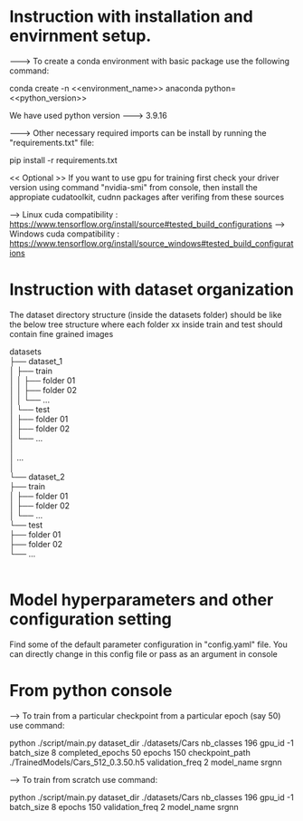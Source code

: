 # Instruction with installation and envirnment setup.
---> To create a conda environment with basic package use the following command:

conda create -n <<environment_name>> anaconda python=<<python_version>>

We have used python version --->  3.9.16

---> Other necessary required imports can be install by running the "requirements.txt" file:

pip install -r requirements.txt

<< Optional >>
If you want to use gpu for training first check your driver version using command "nvidia-smi" from console, then install the appropiate cudatoolkit, cudnn packages after verifing from these sources

-->  Linux cuda compatibility : https://www.tensorflow.org/install/source#tested_build_configurations
-->  Windows cuda compatibility : https://www.tensorflow.org/install/source_windows#tested_build_configurations

# Instruction with dataset organization 

The dataset directory structure (inside the datasets folder) should be like the below tree structure where each folder xx inside train and test should contain fine grained images

datasets <br>
├── dataset_1 <br>
│   ├── train <br>
│   │    ├── folder 01 <br>
│   │    ├── folder 02 <br>
│   │    └── ...  <br>
│   └── test <br>
│        ├── folder 01 <br>
│        ├── folder 02 <br>
│        └── ... <br>
│ <br>
│  ... <br>
│ <br>
└── dataset_2 <br>
    ├── train <br>
    │    ├── folder 01 <br>
    │    ├── folder 02 <br>
    │    └── ... <br>
    └── test <br>
        ├── folder 01 <br>
        ├── folder 02 <br>
        └── ... <br>
 <br>

# Model hyperparameters and other configuration setting 

Find some of the default parameter configuration in "config.yaml" file. You can directly change in this config file or pass as an argument in console


# From python console 

--> To train from a particular checkpoint from a particular epoch (say 50) use command:

python ./script/main.py dataset_dir ./datasets/Cars nb_classes 196 gpu_id -1 batch_size 8 completed_epochs 50 epochs 150 checkpoint_path ./TrainedModels/Cars_512_0.3.50.h5 validation_freq 2 model_name srgnn


--> To train from scratch use command:

python ./script/main.py dataset_dir ./datasets/Cars nb_classes 196 gpu_id -1 batch_size 8 epochs 150 validation_freq 2 model_name srgnn
